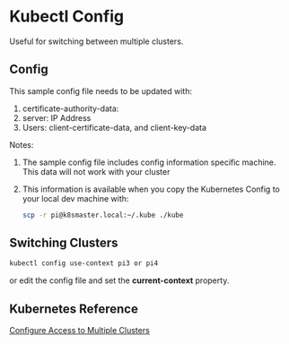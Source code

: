 # Kubectl Config

Useful for switching between multiple clusters.

## Config

This sample config file needs to be updated with:

1. certificate-authority-data:
2. server: IP Address
3. Users: client-certificate-data, and client-key-data

Notes:

1. The sample config file includes config information specific machine. This data will not work with your cluster
2. This information is available when you copy the Kubernetes Config to your local dev machine with:

    ```bash
    scp -r pi@k8smaster.local:~/.kube ./kube
    ```

## Switching Clusters

```bash
kubectl config use-context pi3 or pi4
```

or edit the config file and set the **current-context** property.

## Kubernetes Reference

[Configure Access to Multiple Clusters](https://kubernetes.io/docs/tasks/access-application-cluster/configure-access-multiple-clusters/)